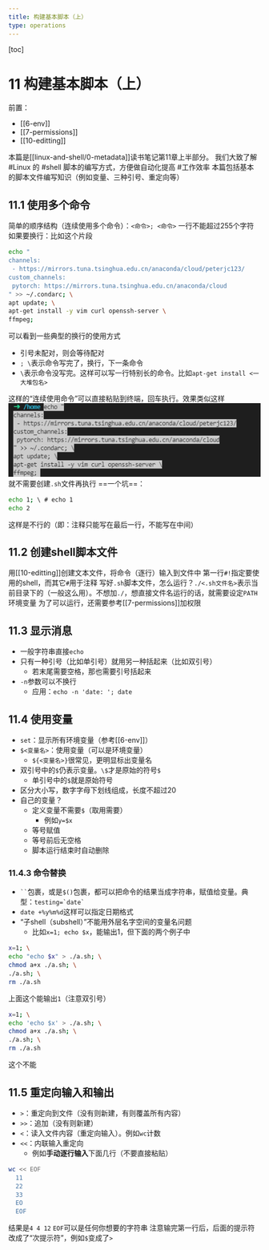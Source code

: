```yaml
---
title: 构建基本脚本（上）
type: operations
---
```


[toc]
# 11 构建基本脚本（上）
前置：
- [[6-env]]
- [[7-permissions]]
- [[10-editting]]

本篇是[[linux-and-shell/0-metadata]]读书笔记第11章上半部分。
我们大致了解 #Linux 的 #shell 脚本的编写方式，方便做自动化提高 #工作效率
本篇包括基本的脚本文件编写知识（例如变量、三种引号、重定向等）
## 11.1 使用多个命令
简单的顺序结构（连续使用多个命令）：`<命令>; <命令>`
一行不能超过255个字符
如果要换行：比如这个片段
```sh
echo "
channels:
 - https://mirrors.tuna.tsinghua.edu.cn/anaconda/cloud/peterjc123/
custom_channels:
 pytorch: https://mirrors.tuna.tsinghua.edu.cn/anaconda/cloud
" >> ~/.condarc; \
apt update; \
apt-get install -y vim curl openssh-server \
ffmpeg;
```
可以看到一些典型的换行的使用方式
- 引号未配对，则会等待配对
- `; \`表示命令写完了，换行，下一条命令
- `\`表示命令没写完。这样可以写一行特别长的命令。比如`apt-get install <一大堆包名>`

这样的“连续使用命令”可以直接粘贴到终端，回车执行。效果类似这样
![](11/multiple-cmd.png)
就不需要创建`.sh`文件再执行
==一个坑==：
```sh
echo 1; \ # echo 1
echo 2
```
这样是不行的（即：注释只能写在最后一行，不能写在中间）
## 11.2 创建shell脚本文件
用[[10-editting]]创建文本文件，将命令（逐行）输入到文件中
第一行`#!`指定要使用的shell，而其它`#`用于注释
写好`.sh`脚本文件，怎么运行？`./<.sh文件名>`表示当前目录下的（一般这么用）。不想加`./`，想直接文件名运行的话，就需要设定`PATH`环境变量
为了可以运行，还需要参考[[7-permissions]]加权限
## 11.3 显示消息
- 一般字符串直接`echo`
- 只有一种引号（比如单引号）就用另一种括起来（比如双引号）
  - 若末尾需要空格，那也需要引号括起来
- `-n`参数可以不换行
  - 应用：`echo -n 'date: '; date`
## 11.4 使用变量
- `set`：显示所有环境变量（参考[[6-env]]）
- `$<变量名>`：使用变量（可以是环境变量）
  - `${<变量名>}`很常见，更明显标出变量名
- 双引号中的`$`仍表示变量。`\$`才是原始的符号`$`
  - 单引号中的`$`就是原始符号
- 区分大小写，数字字母下划线组成，长度不超过20
- 自己的变量？
  - 定义变量不需要`$`（取用需要）
    - 例如`y=$x`
  - 等号赋值
  - 等号前后无空格
  - 脚本运行结束时自动删除
### 11.4.3 命令替换
- <code>&#96;&#96;</code>包裹，或是`$()`包裹，都可以把命令的结果当成字符串，赋值给变量。典型：<code>testing=&#96;date&#96;</code>
- `date +%y%m%d`这样可以指定日期格式
- “子shell（subshell）”不能用外层名字空间的变量名问题
  - 比如`x=1; echo $x`，能输出1，但下面的两个例子中
```sh
x=1; \
echo "echo $x" > ./a.sh; \
chmod a+x ./a.sh; \
./a.sh; \
rm ./a.sh
```
上面这个能输出`1`（注意双引号）
```sh
x=1; \
echo 'echo $x' > ./a.sh; \
chmod a+x ./a.sh; \
./a.sh; \
rm ./a.sh
```
这个不能
## 11.5 重定向输入和输出
- `>`：重定向到文件（没有则新建，有则覆盖所有内容）
- `>>`：追加（没有则新建）
- `<`：读入文件内容（重定向输入）。例如`wc`计数
- `<<`：内联输入重定向
  - 例如**手动逐行输入**下面几行（不要直接粘贴）
```sh
wc << EOF
  11
  22
  33
  EO
  EOF
```
结果是`4 4 12`
`EOF`可以是任何你想要的字符串
注意输完第一行后，后面的提示符改成了“次提示符”，例如`$`变成了`>`
